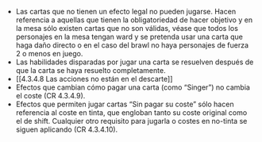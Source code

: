- Las cartas que no tienen un efecto legal no pueden jugarse. Hacen referencia a aquellas que tienen la obligatoriedad de hacer objetivo y en la mesa sólo existen cartas que no son válidas, véase que todos los personajes en la mesa tengan ward y se pretenda usar una carta que haga daño directo o en el caso del brawl no haya personajes de fuerza 2 o menos en juego.
- Las habilidades disparadas por jugar una carta se resuelven después de que la carta se haya resuelto completamente. 
- [[4.3.4.8 Las acciones no están en el descarte]]    
- Efectos que cambian cómo pagar una carta (como “Singer”) no cambia el coste (CR 4.3.4.9).
- Efectos que permiten jugar cartas “Sin pagar su coste” sólo hacen referencia al coste en tinta, que engloban tanto su coste original como el de shift. Cualquier otro requisito para jugarla o costes en no-tinta se siguen aplicando (CR 4.3.4.10).    
